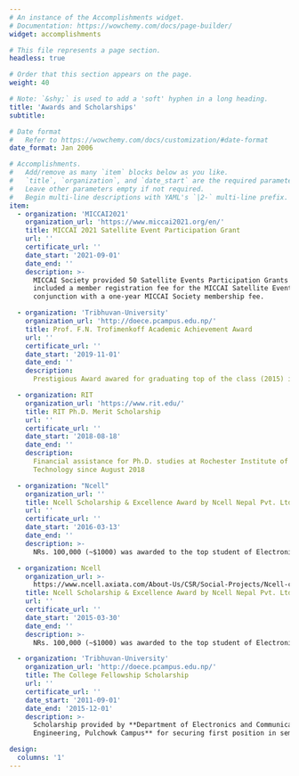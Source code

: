 ```yaml
---
# An instance of the Accomplishments widget.
# Documentation: https://wowchemy.com/docs/page-builder/
widget: accomplishments

# This file represents a page section.
headless: true

# Order that this section appears on the page.
weight: 40

# Note: `&shy;` is used to add a 'soft' hyphen in a long heading.
title: 'Awards and Scholarships'
subtitle:

# Date format
#   Refer to https://wowchemy.com/docs/customization/#date-format
date_format: Jan 2006

# Accomplishments.
#   Add/remove as many `item` blocks below as you like.
#   `title`, `organization`, and `date_start` are the required parameters.
#   Leave other parameters empty if not required.
#   Begin multi-line descriptions with YAML's `|2-` multi-line prefix.
item:
  - organization: 'MICCAI2021'
    organization_url: 'https://www.miccai2021.org/en/'
    title: MICCAI 2021 Satellite Event Participation Grant
    url: ''
    certificate_url: ''
    date_start: '2021-09-01'
    date_end: ''
    description: >-
      MICCAI Society provided 50 Satellite Events Participation Grants which
      included a member registration fee for the MICCAI Satellite Events, in
      conjunction with a one-year MICCAI Society membership fee.

  - organization: 'Tribhuvan-University'
    organization_url: 'http://doece.pcampus.edu.np/'
    title: Prof. F.N. Trofimenkoff Academic Achievement Award
    url: ''
    certificate_url: ''
    date_start: '2019-11-01'
    date_end: ''
    description: 
      Prestigious Award awared for graduating top of the class (2015) in BE Electronics and Communications Engineering, Pulchowk Campus.

  - organization: RIT
    organization_url: 'https://www.rit.edu/'
    title: RIT Ph.D. Merit Scholarship
    url: ''
    certificate_url: ''
    date_start: '2018-08-18'
    date_end: ''
    description:
      Financial assistance for Ph.D. studies at Rochester Institute of
      Technology since August 2018

  - organization: "Ncell"
    organization_url: ''
    title: Ncell Scholarship & Excellence Award by Ncell Nepal Pvt. Ltd.
    url: ''
    certificate_url: ''
    date_start: '2016-03-13'
    date_end: ''
    description: >-
      NRs. 100,000 (~$1000) was awarded to the top student of Electronics and Communications, Electrical, and Computer Engineering, Pulchowk Campus.

  - organization: Ncell
    organization_url: >-
      https://www.ncell.axiata.com/About-Us/CSR/Social-Projects/Ncell-confers-Scholarship,-Excellence-Awards/Ncell-Scholarships-and-Excellence-Awards--2015
    title: Ncell Scholarship & Excellence Award by Ncell Nepal Pvt. Ltd.
    url: ''
    certificate_url: ''
    date_start: '2015-03-30'
    date_end: ''
    description: >-
      NRs. 100,000 (~$1000) was awarded to the top student of Electronics and Communications, Electrical, and Computer Engineering, Pulchowk Campus.

  - organization: 'Tribhuvan-University'
    organization_url: 'http://doece.pcampus.edu.np/'
    title: The College Fellowship Scholarship
    url: ''
    certificate_url: ''
    date_start: '2011-09-01'
    date_end: '2015-12-01'
    description: >-
      Scholarship provided by **Department of Electronics and Communications
      Engineering, Pulchowk Campus** for securing first position in semester exams (Years/Semesters I/I, I/II, II/II, III/I, III/II, IV/I)

design:
  columns: '1' 
---
```

